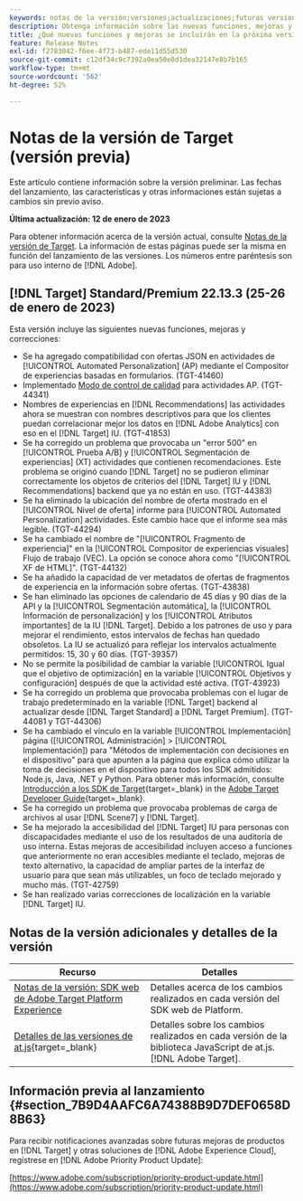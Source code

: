 ```yaml
---
keywords: notas de la versión;versiones;actualizaciones;futuras versiones;mejoras;nuevas funciones;correcciones;actualizaciones;versión preliminar
description: Obtenga información sobre las nuevas funciones, mejoras y correcciones que incluirá la próxima versión de Adobe Target, incluidos el SDK, la API y las bibliotecas de JavaScript.
title: ¿Qué nuevas funciones y mejoras se incluirán en la próxima versión?
feature: Release Notes
exl-id: f2783042-f6ee-4f73-b487-ede11d55d530
source-git-commit: c12df34c9c7392a0ea50e8d1dea32147e8b7b165
workflow-type: tm+mt
source-wordcount: '562'
ht-degree: 52%

---
```


# Notas de la versión de Target (versión previa)

Este artículo contiene información sobre la versión preliminar. Las fechas del lanzamiento, las características y otras informaciones están sujetas a cambios sin previo aviso.

**Última actualización: 12 de enero de 2023**

Para obtener información acerca de la versión actual, consulte [Notas de la versión de Target](release-notes.md). La información de estas páginas puede ser la misma en función del lanzamiento de las versiones. Los números entre paréntesis son para uso interno de [!DNL Adobe].

## [!DNL Target] Standard/Premium 22.13.3 (25-26 de enero de 2023)

Esta versión incluye las siguientes nuevas funciones, mejoras y correcciones:

* Se ha agregado compatibilidad con ofertas JSON en actividades de [!UICONTROL Automated Personalization] (AP) mediante el Compositor de experiencias basadas en formularios. (TGT-41460)
* Implementado [Modo de control de calidad](/help/main/c-activities/c-activity-qa/activity-qa.md) para actividades AP. (TGT-44341)
* Nombres de experiencias en [!DNL Recommendations] las actividades ahora se muestran con nombres descriptivos para que los clientes puedan correlacionar mejor los datos en [!DNL Adobe Analytics] con eso en el [!DNL Target] IU. (TGT-41853)
* Se ha corregido un problema que provocaba un &quot;error 500&quot; en [!UICONTROL Prueba A/B] y [!UICONTROL Segmentación de experiencias] (XT) actividades que contienen recomendaciones. Este problema se originó cuando [!DNL Target] no se pudieron eliminar correctamente los objetos de criterios del [!DNL Target] IU y [!DNL Recommendations] backend que ya no están en uso. (TGT-44383)
* Se ha eliminado la ubicación del nombre de oferta mostrado en el [!UICONTROL Nivel de oferta] informe para [!UICONTROL Automated Personalization] actividades. Este cambio hace que el informe sea más legible. (TGT-44294)
* Se ha cambiado el nombre de &quot;[!UICONTROL Fragmento de experiencia]&quot; en la [!UICONTROL Compositor de experiencias visuales] Flujo de trabajo (VEC). La opción se conoce ahora como &quot;[!UICONTROL XF de HTML]&quot;. (TGT-44132)
* Se ha añadido la capacidad de ver metadatos de ofertas de fragmentos de experiencia en la información sobre ofertas. (TGT-43838)
* Se han eliminado las opciones de calendario de 45 días y 90 días de la API y la [!UICONTROL Segmentación automática], la [!UICONTROL Información de personalización] y los [!UICONTROL Atributos importantes] de la IU [!DNL Target]. Debido a los patrones de uso y para mejorar el rendimiento, estos intervalos de fechas han quedado obsoletos. La IU se actualizó para reflejar los intervalos actualmente permitidos: 15, 30 y 60 días. (TGT-39357)
* No se permite la posibilidad de cambiar la variable [!UICONTROL Igual que el objetivo de optimización] en la variable [!UICONTROL Objetivos y configuración] después de que la actividad esté activa. (TGT-43923)
* Se ha corregido un problema que provocaba problemas con el lugar de trabajo predeterminado en la variable [!DNL Target] backend al actualizar desde [!DNL Target Standard] a [!DNL Target Premium]. (TGT-44081 y TGT-44306)
* Se ha cambiado el vínculo en la variable [!UICONTROL Implementación] página ([!UICONTROL Administración] > [!UICONTROL Implementación]) para &quot;Métodos de implementación con decisiones en el dispositivo&quot; para que apunten a la página que explica cómo utilizar la toma de decisiones en el dispositivo para todos los SDK admitidos: Node.js, Java, .NET y Python. Para obtener más información, consulte [Introducción a los SDK de Target](https://developer.adobe.com/target/implement/server-side/sdk-guides/getting-started/){target=_blank} in the [Adobe Target Developer Guide](https://developer.adobe.com/target/){target=_blank}.
* Se ha corregido un problema que provocaba problemas de carga de archivos al usar [!DNL Scene7] y [!DNL Target].
* Se ha mejorado la accesibilidad del [!DNL Target] IU para personas con discapacidades mediante el uso de los resultados de una auditoría de uso interna. Estas mejoras de accesibilidad incluyen acceso a funciones que anteriormente no eran accesibles mediante el teclado, mejoras de texto alternativo, la capacidad de ampliar partes de la interfaz de usuario para que sean más utilizables, un foco de teclado mejorado y mucho más.   (TGT-42759)
* Se han realizado varias correcciones de localización en la variable [!DNL Target] IU.

## Notas de la versión adicionales y detalles de la versión

| Recurso | Detalles |
|--- |--- |
| [Notas de la versión: SDK web de Adobe Target Platform Experience](https://experienceleague.adobe.com/docs/experience-platform/edge/release-notes.html?lang=es) | Detalles acerca de los cambios realizados en cada versión del SDK web de Platform. |
| [Detalles de las versiones de at.js](https://developer.adobe.com/target/implement/client-side/atjs/target-atjs-versions/){target=_blank} | Detalles sobre los cambios realizados en cada versión de la biblioteca JavaScript de at.js. [!DNL Adobe Target]. |


## Información previa al lanzamiento {#section_7B9D4AAFC6A74388B9D7DEF0658D8B63}

Para recibir notificaciones avanzadas sobre futuras mejoras de productos en [!DNL Target] y otras soluciones de [!DNL Adobe Experience Cloud], regístrese en [!DNL Adobe Priority Product Update]:

[https://www.adobe.com/subscription/priority-product-update.html](https://www.adobe.com/subscription/priority-product-update.html)
